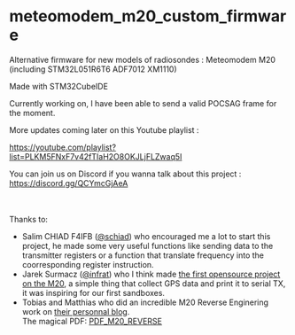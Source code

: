 # meteomodem_m20_custom_firmware

Alternative firmware for new models of radiosondes : Meteomodem M20 (including STM32L051R6T6 ADF7012 XM1110)

Made with STM32CubeIDE

Currently working on, I have been able to send a valid POCSAG frame for the moment.

More updates coming later on this Youtube playlist :

https://youtube.com/playlist?list=PLKM5FNxF7v42fTIaH2O8OKJLjFLZwaq5I

You can join us on Discord if you wanna talk about this project : https://discord.gg/QCYmcGjAeA


<br><br>
Thanks to:<br>
- Salim CHIAD F4IFB ([@schiad](https://github.com/schiad)) who encouraged me a lot to start this project, he made some very useful functions like sending data to the transmitter registers or a function that translate frequency into the coorresponding register instruction.<br>
- Jarek Surmacz ([@infrat](https://github.com/infrat)) who I think made [the first opensource project on the M20](https://github.com/infrat/m20-playground), a simple thing that collect GPS data and print it to serial TX, it was inspiring for our first sandboxes.<br>
- Tobias and Matthias who did an incredible M20 Reverse Enginering work on [their personnal blog](https://www.egimoto.com).<br>
The magical PDF: [PDF_M20_REVERSE](https://www.egimoto.com/dwld/17528ed1858138.pdf)
